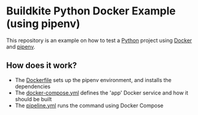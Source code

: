 # Buildkite Python Docker Example (using pipenv)

This repository is an example on how to test a [Python](https://python.org) project using [Docker](https://www.docker.com/) and [pipenv](https://github.com/kennethreitz/pipenv).

## How does it work?

* The [Dockerfile](Dockerfile) sets up the pipenv environment, and installs the dependencies
* The [docker-compose.yml](docker-compose.yml) defines the 'app' Docker service and how it should be built
* The [pipeline.yml](.buildkite/pipeline.yml) runs the command using Docker Compose
